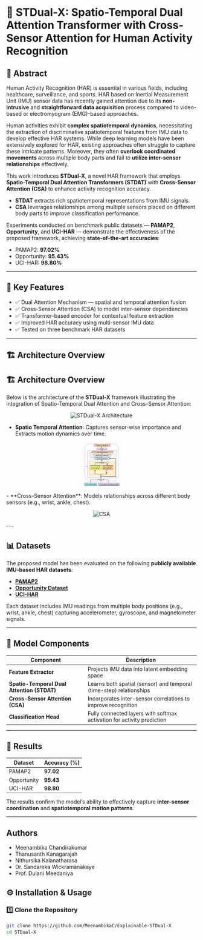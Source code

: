 # 🧠 STDual-X: Spatio-Temporal Dual Attention Transformer with Cross-Sensor Attention for Human Activity Recognition

## 📄 Abstract
Human Activity Recognition (HAR) is essential in various fields, including healthcare, surveillance, and sports. HAR based on Inertial Measurement Unit (IMU) sensor data has recently gained attention due to its **non-intrusive** and **straightforward data acquisition** process compared to video-based or electromyogram (EMG)-based approaches.  

Human activities exhibit **complex spatiotemporal dynamics**, necessitating the extraction of discriminative spatiotemporal features from IMU data to develop effective HAR systems. While deep learning models have been extensively explored for HAR, existing approaches often struggle to capture these intricate patterns. Moreover, they often **overlook coordinated movements** across multiple body parts and fail to **utilize inter-sensor relationships** effectively.

This work introduces **STDual-X**, a novel HAR framework that employs **Spatio-Temporal Dual Attention Transformers (STDAT)** with **Cross-Sensor Attention (CSA)** to enhance activity recognition accuracy.  
- **STDAT** extracts rich spatiotemporal representations from IMU signals.  
- **CSA** leverages relationships among multiple sensors placed on different body parts to improve classification performance.  

Experiments conducted on benchmark public datasets — **PAMAP2**, **Opportunity**, and **UCI-HAR** — demonstrate the effectiveness of the proposed framework, achieving **state-of-the-art accuracies**:
- PAMAP2: **97.02%**
- Opportunity: **95.43%**
- UCI-HAR: **98.80%**

---

## 🧩 Key Features
- ✅ Dual Attention Mechanism — spatial and temporal attention fusion  
- ✅ Cross-Sensor Attention (CSA) to model inter-sensor dependencies  
- ✅ Transformer-based encoder for contextual feature extraction  
- ✅ Improved HAR accuracy using multi-sensor IMU data  
- ✅ Tested on three benchmark HAR datasets  

---

## 🏗️ Architecture Overview

## 🏗️ Architecture Overview

Below is the architecture of the **STDual-X** framework illustrating the integration of Spatio-Temporal Dual Attention and Cross-Sensor Attention:

<p align="center">
  <img src="images/STDual-X.png" alt="STDual-X Architecture" width="80%">
</p>

- **Spatio Temporal Attention**: Captures sensor-wise importance and Extracts motion dynamics over time.  
<p align="center">
  <img src="images/STDAT.png" alt="STDAT Architecture" width="20%">
</p>
- **Cross-Sensor Attention**: Models relationships across different body sensors (e.g., wrist, ankle, chest).  
<p align="center">
  <img src="images/CSA.png" alt="CSA" width="20%">
</p>
---

## 📊 Datasets
The proposed model has been evaluated on the following **publicly available IMU-based HAR datasets**:
- **[PAMAP2](https://archive.ics.uci.edu/ml/datasets/pamap2+physical+activity+monitoring)**  
- **[Opportunity Dataset](https://archive.ics.uci.edu/ml/datasets/Opportunity+Activity+Recognition)**  
- **[UCI-HAR](https://archive.ics.uci.edu/ml/datasets/human+activity+recognition+using+smartphones)**  

Each dataset includes IMU readings from multiple body positions (e.g., wrist, ankle, chest) capturing accelerometer, gyroscope, and magnetometer signals.

---

## 🧠 Model Components
| Component | Description |
|------------|-------------|
| **Feature Extractor** | Projects IMU data into latent embedding space |
| **Spatio-Temporal Dual Attention (STDAT)** | Learns both spatial (sensor) and temporal (time-step) relationships |
| **Cross-Sensor Attention (CSA)** | Incorporates inter-sensor correlations to improve recognition |
| **Classification Head** | Fully connected layers with softmax activation for activity prediction |

---

## 🚀 Results
| Dataset | Accuracy (%) |
|----------|---------------|
| PAMAP2 | **97.02** |
| Opportunity | **95.43** |
| UCI-HAR | **98.80** |

The results confirm the model’s ability to effectively capture **inter-sensor coordination** and **spatiotemporal motion patterns**.

---
## Authors
* Meenambika Chandirakumar
* Thanusanth Kanagarajah
* Nithursika Kalanatharasa
* Dr. Sandareka Wickramanakaye
* Prof. Dulani Meedaniya


## ⚙️ Installation & Usage

### 1️⃣ Clone the Repository
```bash
git clone https://github.com/MeenambikaC/Explainable-STDual-X
cd STDual-X
